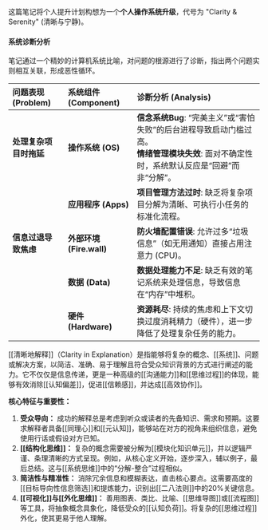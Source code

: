 
这篇笔记将个人提升计划构想为一个**个人操作系统升级**，代号为 "Clarity & Serenity" (清晰与宁静)。

#### 系统诊断分析

笔记通过一个精妙的计算机系统比喻，对问题的根源进行了诊断，指出两个问题实则相互关联，形成恶性循环。

| 问题表现 (Problem) | 系统组件 (Component) | 诊断分析 (Analysis) |
| :--- | :--- | :--- |
| **处理复杂项目时拖延** | **操作系统 (OS)** | **信念系统Bug**: “完美主义”或“害怕失败”的后台进程导致启动门槛过高。<br>**情绪管理模块失效**: 面对不确定性时，系统默认反应是“回避”而非“分解”。 |
| | **应用程序 (Apps)** | **项目管理方法过时**: 缺乏将复杂项目分解为清晰、可执行小任务的标准化流程。 |
| **信息过退导致焦虑** | **外部环境 (Fire.wall)** | **防火墙配置错误**: 允许过多“垃圾信息”（如无用通知）直接占用注意力 (CPU)。 |
| | **数据 (Data)** | **数据处理能力不足**: 缺乏有效的笔记系统来处理信息，导致信息在“内存”中堆积。 |
| | **硬件 (Hardware)** | **资源耗尽**: 持续的焦虑和上下文切换过度消耗精力（硬件），进一步降低了处理复杂任务的能力。 |

[[清晰地解释]]（Clarity in Explanation）是指能够将复杂的概念、[[系统]]、问题或解决方案，以简洁、准确、易于理解且符合受众知识背景的方式进行阐述的能力。它不仅仅是信息传递，更是一种高级的[[沟通能力]]和[[思维过程]]的体现，能够有效消除[[认知偏差]]，促进[[信赖感]]，并达成[[高效协作]]。

**核心特征与重要性：**

1.  **受众导向：** 成功的解释总是考虑到听众或读者的先备知识、需求和预期。这要求解释者具备[[同理心]]和[[元认知]]，能够站在对方的视角来组织信息，避免使用行话或假设对方已知。
2.  **[[结构化思维]]：** 复杂的概念需要被分解为[[模块化知识单元]]，并以逻辑严谨、条理清晰的方式呈现。例如，从核心定义开始，逐步深入，辅以例子，最后总结。这与[[系统思维]]中的“分解-整合”过程相似。
3.  **简洁性与精准性：** 消除冗余信息和模糊表达，直击核心要点。这需要高度的[[目标导向性信息筛选]]和提炼能力，识别出[[二八法则]]中的20%关键信息。
4.  **[[可视化]]与[[外化思维]]：** 善用图表、类比、比喻、[[思维导图]]或[[流程图]]等工具，将抽象概念具象化，降低受众的[[认知负荷]]。将复杂的[[思维过程]]外化，使其更易于他人理解。
